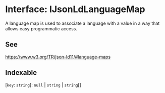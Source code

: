 # Interface: IJsonLdLanguageMap

A language map is used to associate a language with a value in a way that allows easy programmatic access.

## See

https://www.w3.org/TR/json-ld11/#language-maps

## Indexable

 \[`key`: `string`\]: `null` \| `string` \| `string`[]
